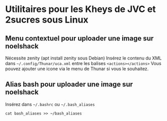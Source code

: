 # Utilitaires pour les Kheys de JVC et 2sucres sous Linux

## Menu contextuel pour uploader une image sur noelshack
Nécessite zenity (apt install zenity sous Debian)
Insérez le contenu du XML dans `~/.config/Thunar/uca.xml` entre les balises `<actions></actions>`
Vous pouvez ajouter une icone via le menu de Thunar si vous le souhaitez.

## Alias bash pour uploader une image sur noelshack
Insérez dans `~/.bashrc` ou `~/.bash_aliases`

`cat bash_aliases >> ~/bash_aliases `
